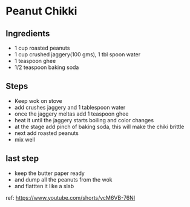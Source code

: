 # Peanut Chikki

## Ingredients
- 1 cup roasted peanuts
- 1 cup crushed jaggery(100 gms), 1 tbl spoon water
- 1 teaspoon ghee
- 1/2 teaspoon baking soda

## Steps
- Keep  wok on stove
- add crushes jaggery and 1 tablespoon water
- once the jaggery meltas add 1 teaspoon ghee
- heat it until the jaggery starts boiling and color changes
- at the stage add pinch of baking soda, this will make the chiki brittle
- next add roasted peanuts
- mix well

## last step
- keep the butter paper ready
- and dump all the peanuts from the wok
- and flattten it like a slab

ref: https://www.youtube.com/shorts/vcM6VB-76NI